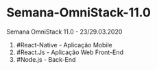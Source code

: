 # Semana-OmniStack-11.0
Semana OmniStack 11.0 - 23/29.03.2020

1. #React-Native - Aplicação Mobile
1. #React.Js - Aplicação Web Front-End
1. #Node.js - Back-End
